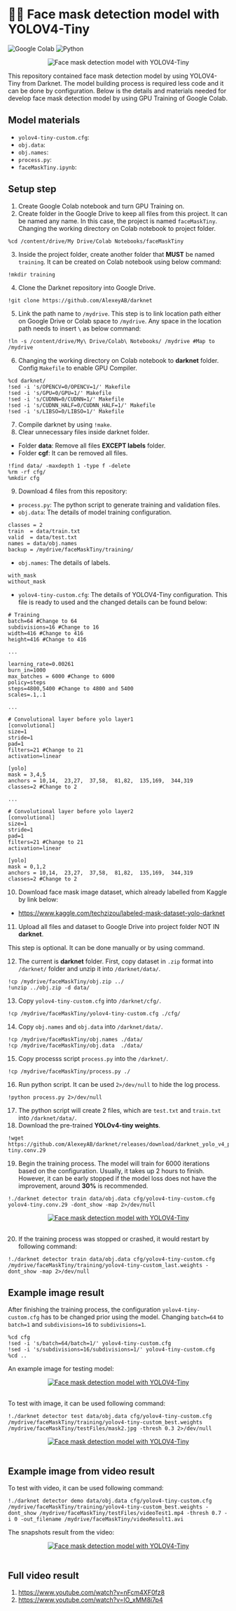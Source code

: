 # ✍🏻 Face mask detection model with YOLOV4-Tiny

![Google Colab](https://img.shields.io/badge/Editor-Google%20Colab-brightgreen)
![Python](https://img.shields.io/badge/Code-Python-blue)

<p align="center">
  <img src="https://cdn-images-1.medium.com/max/800/1*VPauyfV8aB82e7AJuQkOww.png" alt="Face mask detection model with YOLOV4-Tiny"/>
</p>

This repository contained face mask detection model by using YOLOV4-Tiny from Darknet. The model building process is required less code and it can be done by configuration. Below is the details and materials needed for develop face mask detection model by using GPU Training of Google Colab.

## Model materials
* `yolov4-tiny-custom.cfg`: 
* `obj.data`:
* `obj.names`:
* `process.py`:
* `faceMaskTiny.ipynb`:

## Setup step
1. Create Google Colab notebook and turn GPU Training on.
2. Create folder in the Google Drive to keep all files from this project. It can be named any name. In this case, the project is named `faceMaskTiny`. Changing the working directory on Colab notebook to project folder.
```
%cd /content/drive/My Drive/Colab Notebooks/faceMaskTiny
```
3. Inside the project folder, create another folder that **MUST** be named `training`. It can be created on Colab notebook using below command:
```
!mkdir training
```
4. Clone the Darknet repository into Google Drive.
```
!git clone https://github.com/AlexeyAB/darknet
```
5. Link the path name to `/mydrive`. This step is to link location path either on Google Drive or Colab space to `/mydrive`. Any space in the location path needs to insert `\` as below command:
```
!ln -s /content/drive/My\ Drive/Colab\ Notebooks/ /mydrive #Map to /mydrive
```
6. Changing the working directory on Colab notebook to **darknet** folder. Config `Makefile` to enable GPU Compiler.
```
%cd darknet/
!sed -i 's/OPENCV=0/OPENCV=1/' Makefile
!sed -i 's/GPU=0/GPU=1/' Makefile
!sed -i 's/CUDNN=0/CUDNN=1/' Makefile
!sed -i 's/CUDNN_HALF=0/CUDNN_HALF=1/' Makefile
!sed -i 's/LIBSO=0/LIBSO=1/' Makefile
```
7. Compile darknet by using `!make`.
8. Clear unnecessary files inside darknet folder.
* Folder **data**: Remove all files **EXCEPT labels** folder.
* Folder **cgf**: It can be removed all files.
```
!find data/ -maxdepth 1 -type f -delete
%rm -rf cfg/
%mkdir cfg
```
9. Download 4 files from this repository:
* `process.py`: The python script to generate training and validation files.
* `obj.data`: The details of model training configuration.
```
classes = 2
train  = data/train.txt
valid  = data/test.txt
names = data/obj.names
backup = /mydrive/faceMaskTiny/training/
```
* `obj.names`: The details of labels.
```
with_mask
without_mask
```
* `yolov4-tiny-custom.cfg`: The details of YOLOV4-Tiny configuration. This file is ready to used and the changed details can be found below:
```
# Training
batch=64 #Change to 64
subdivisions=16 #Change to 16
width=416 #Change to 416
height=416 #Change to 416

...

learning_rate=0.00261
burn_in=1000
max_batches = 6000 #Change to 6000
policy=steps
steps=4800,5400 #Change to 4800 and 5400
scales=.1,.1

...

# Convolutional layer before yolo layer1
[convolutional]
size=1
stride=1
pad=1
filters=21 #Change to 21
activation=linear

[yolo]
mask = 3,4,5
anchors = 10,14,  23,27,  37,58,  81,82,  135,169,  344,319
classes=2 #Change to 2

...

# Convolutional layer before yolo layer2
[convolutional]
size=1
stride=1
pad=1
filters=21 #Change to 21
activation=linear

[yolo]
mask = 0,1,2
anchors = 10,14,  23,27,  37,58,  81,82,  135,169,  344,319
classes=2 #Change to 2
```
10. Download face mask image dataset, which already labelled from Kaggle by link below:
* https://www.kaggle.com/techzizou/labeled-mask-dataset-yolo-darknet
11. Upload all files and dataset to Google Drive into project folder NOT IN **darknet**.

This step is optional. It can be done manually or by using command.

12. The current is **darknet** folder. First, copy dataset in `.zip` format into `/darknet/` folder and unzip it into `/darknet/data/`.
```
!cp /mydrive/faceMaskTiny/obj.zip ../
!unzip ../obj.zip -d data/
```
13. Copy `yolov4-tiny-custom.cfg` into `/darknet/cfg/`.
```
!cp /mydrive/faceMaskTiny/yolov4-tiny-custom.cfg ./cfg/
```
14. Copy `obj.names` and `obj.data` into `/darknet/data/`.
```
!cp /mydrive/faceMaskTiny/obj.names ./data/
!cp /mydrive/faceMaskTiny/obj.data  ./data/
```
15. Copy processs script `process.py` into the `/darknet/`.
```
!cp /mydrive/faceMaskTiny/process.py ./
```
16. Run python script. It can be used `2>/dev/null` to hide the log process.
```
!python process.py 2>/dev/null
```
17. The python script will create 2 files, which are `test.txt` and `train.txt` into `/darknet/data/`.
18. Download the pre-trained **YOLOv4-tiny weights**.
```
!wget https://github.com/AlexeyAB/darknet/releases/download/darknet_yolo_v4_pre/yolov4-tiny.conv.29
```
19. Begin the training process. The model will train for 6000 iterations based on the configuration. Usually, it takes up 2 hours to finish. However, it can be early stopped if the model loss does not have the improvement, around **30%** is recommended.
```
!./darknet detector train data/obj.data cfg/yolov4-tiny-custom.cfg yolov4-tiny.conv.29 -dont_show -map 2>/dev/null
```

<p align="center">
  <a href="https://postimages.org/" target="_blank"><img src="https://i.postimg.cc/wMfHDYNp/download-29.png" alt="Face mask detection model with YOLOV4-Tiny"/></a><br/><br/>
</p>

20. If the training process was stopped or crashed, it would restart by following command:
```
!./darknet detector train data/obj.data cfg/yolov4-tiny-custom.cfg /mydrive/faceMaskTiny/training/yolov4-tiny-custom_last.weights -dont_show -map 2>/dev/null
```

## Example image result
After finishing the training process, the configuration `yolov4-tiny-custom.cfg` has to be changed prior using the model. Changing `batch=64` to `batch=1` and `subdivisions=16` to `subdivisions=1`.
```
%cd cfg
!sed -i 's/batch=64/batch=1/' yolov4-tiny-custom.cfg
!sed -i 's/subdivisions=16/subdivisions=1/' yolov4-tiny-custom.cfg
%cd ..
```
An example image for testing model:

<p align="center">
  <a href="https://postimages.org/" target="_blank"><img src="https://i.postimg.cc/CxZDBF8w/mask2.jpg" alt="Face mask detection model with YOLOV4-Tiny"/></a><br/><br/>
</p>

To test with image, it can be used following command:
```
!./darknet detector test data/obj.data cfg/yolov4-tiny-custom.cfg /mydrive/faceMaskTiny/training/yolov4-tiny-custom_best.weights /mydrive/faceMaskTiny/testFiles/mask2.jpg -thresh 0.3 2>/dev/null
```

<p align="center">
  <a href="https://postimages.org/" target="_blank"><img src="https://i.postimg.cc/3RSryX2k/download-28.png" alt="Face mask detection model with YOLOV4-Tiny"/></a><br/><br/>
</p>

## Example image from video result
To test with video, it can be used following command:
```
!./darknet detector demo data/obj.data cfg/yolov4-tiny-custom.cfg /mydrive/faceMaskTiny/training/yolov4-tiny-custom_best.weights -dont_show /mydrive/faceMaskTiny/testFiles/videoTest1.mp4 -thresh 0.7 -i 0 -out_filename /mydrive/faceMaskTiny/videoResult1.avi
```

The snapshots result from the video:
<p align="center">
  <a href="https://postimages.org/" target="_blank"><img src="https://i.postimg.cc/3RSryX2k/download-28.png" alt="Face mask detection model with YOLOV4-Tiny"/></a><br/><br/>
</p>


## Full video result
1. https://www.youtube.com/watch?v=nFcm4XF0fz8
2. https://www.youtube.com/watch?v=lO_xMM8i7p4
